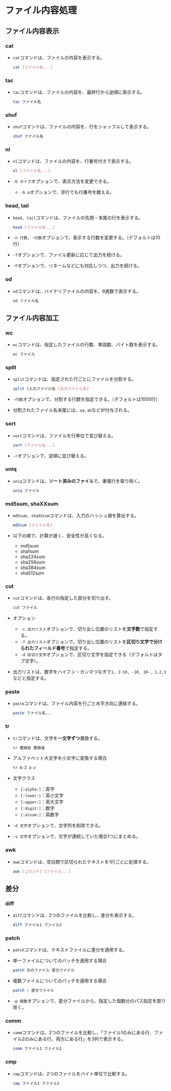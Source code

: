 # ファイル内容処理

## ファイル内容表示

### cat

- `cat`コマンドは、ファイルの内容を表示する。

  ```bash
  cat [ファイル名...]
  ```

### tac

- `tac`コマンドは、ファイルの内容を、最終行から逆順に表示する。

  ```bash
  tac ファイル名
  ```

### shuf

- `shuf`コマンドは、ファイルの内容を、行をシャッフルして表示する。

  ```bash
  shuf ファイル名
  ```

### nl

- `nl`コマンドは、ファイルの内容を、行番号付きで表示する。

  ```bash
  nl [ファイル名...]
  ```

- `-b タイプ`オプションで、表示方法を変更できる。
  - `-b a`オプションで、空行でも行番号を数える。

### head, tail

- `head, tail`コマンドは、ファイルの先頭・末尾の行を表示する。

  ```bash
  head [ファイル名...]
  ```

- `-n 行数, -行数`オプションで、表示する行数を変更する。（デフォルトは10行）
- `-f`オプションで、ファイル更新に応じて出力を続ける。
- `-F`オプションで、リネームなどにも対応しつつ、出力を続ける。

### od

- `od`コマンドは、バイナリファイルの内容を、8進数で表示する。

  ```bash
  od ファイル名
  ```

## ファイル内容加工

### wc

- `wc`コマンドは、指定したファイルの行数、単語数、バイト数を表示する。

  ```bash
  wc ファイル
  ```

### split

- `split`コマンドは、指定された行ごとにファイルを分割する。

  ```bash
  split [入力ファイル名 [出力ファイル名]
  ```

- `-行数`オプションで、分割する行数を指定できる。（デフォルトは1000行）
- 分割されたファイル名末尾には、`aa`, `ab`などが付与される。

### sort

- `sort`コマンドは、ファイルを行単位で並び替える。

  ```bash
  sort [ファイル名...]
  ```

- `-r`オプションで、逆順に並び替える。

### uniq

- `uniq`コマンドは、**ソート済みのファイル**で、重複行を取り除く。

  ```bash
  uniq ファイル
  ```

### md5sum, shaXXsum

- `md5sum, shaXXsum`コマンドは、入力のハッシュ値を算出する。

  ```bash
  md5sum [ファイル名]
  ```

- 以下の順で、計算が遅く、安全性が高くなる。
  - md5sum
  - sha1sum
  - sha224sum
  - sha256sum
  - sha384sum
  - sha512sum

### cut

- `cut`コマンドは、各行の指定した部分を切り出す。

  ```bash
  cut ファイル
  ```

- オプション
  - `-c 出力リスト`オプションで、切り出し位置のリストを**文字数**で指定する。
  - `-f 出力リスト`オプションで、切り出し位置のリストを**区切り文字で分けられたフィールド番号**で指定する。
  - `-d 区切り文字`オプションで、区切り文字を指定できる（デフォルトはタブ文字）。
- 出力リストは、数字をハイフン・カンマつなぎで`1, 1-10, -10, 10-, 1,2,3`などと指定する。

### paste

- `paste`コマンドは、ファイル内容を行ごと水平方向に連結する。

  ```bash
  paste ファイル名...
  ```

### tr

- `tr`コマンドは、文字を**一文字ずつ**置換する。

  ```bash
  tr 置換前 置換後
  ```

- アルファベット大文字を小文字に変換する場合

  ```bash
  tr A-Z a-z
  ```

- 文字クラス
  - `[:alpha:]`：英字
  - `[:lower:]`：英小文字
  - `[:upper:]`：英大文字
  - `[:digit:]`：数字
  - `[:alnum:]`：英数字
- `-d 文字`オプションで、文字列を削除できる。
- `-s 文字`オプションで、文字が連続していた場合1つにまとめる。

### awk

- `awk`コマンドは、空白類で区切られたテキストを1行ごとに処理する。

  ```bash
  awk [コマンド] [ファイル...]
  ```

## 差分

### diff

- `diff`コマンドは、2つのファイルを比較し、差分を表示する。

  ```bash
  diff ファイル1 ファイル2
  ```

### patch

- `patch`コマンドは、テキストファイルに差分を適用する。

- 単一ファイルについてのパッチを適用する場合

  ```bash
  patch 元のファイル 差分ファイル
  ```

- 複数ファイルについてのパッチを適用する場合

  ```bash
  patch < 差分ファイル
  ```

- `-p 個数`オプションで、差分ファイルから、指定した個数分のパス指定を取り除く。

### comm

- `comm`コマンドは、2つのファイルを比較し、「ファイル1のみにある行、ファイル2のみにある行、両方にある行」を3列で表示する。

  ```bash
  comm ファイル1 ファイル2
  ```

### cmp

- `cmp`コマンドは、2つのファイルをバイト単位で比較する。

  ```bash
  cmp ファイル1 ファイル2
  ```
